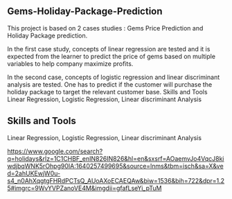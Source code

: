 ## Gems-Holiday-Package-Prediction
This project is based on 2 cases studies : Gems Price Prediction and Holiday Package prediction.

In the first case study, concepts of linear regression are tested and it is expected from the learner to predict the price of gems based on multiple variables to help company maximize profits. 

In the second case, concepts of logistic regression and linear discriminant analysis are tested. One has to predict if the customer will purchase the holiday package to target the relevant customer base.  Skills and Tools  Linear Regression, Logistic Regression, Linear discriminant Analysis

## Skills and Tools

Linear Regression, Logistic Regression, Linear discriminant Analysis

https://www.google.com/search?q=holidays&rlz=1C1CHBF_enIN826IN826&hl=en&sxsrf=AOaemvJo4VqcJ8kiwdjbqWNK5rOhpg90IA:1640257499695&source=lnms&tbm=isch&sa=X&ved=2ahUKEwjW0u-s4_n0AhXqgtgFHRdPCTsQ_AUoAXoECAEQAw&biw=1536&bih=722&dpr=1.25#imgrc=9WvYVPZanoVE4M&imgdii=gfafLseYi_pTuM

